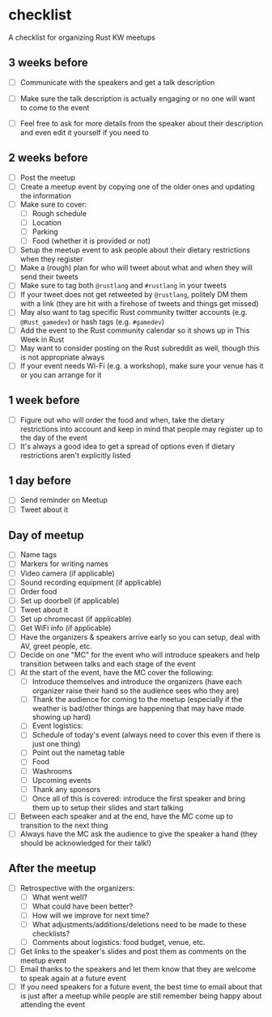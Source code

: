 # checklist
A checklist for organizing Rust KW meetups

## 3 weeks before

- [ ] Communicate with the speakers and get a talk description
- [ ] Make sure the talk description is actually engaging or no one will want to come to the event
- [ ] Feel free to ask for more details from the speaker about their description and even edit it yourself if you need to


## 2 weeks before

- [ ] Post the meetup
- [ ] Create a meetup event by copying one of the older ones and updating the information
- [ ] Make sure to cover:
   - [ ] Rough schedule
   - [ ] Location
   - [ ] Parking
   - [ ] Food (whether it is provided or not)
- [ ] Setup the meetup event to ask people about their dietary restrictions when they register
- [ ] Make a (rough) plan for who will tweet about what and when they will send their tweets
- [ ] Make sure to tag both `@rustlang` and `#rustlang` in your tweets
- [ ] If your tweet does not get retweeted by `@rustlang`, politely DM them with a link (they are hit with a firehose of tweets and things get missed)
- [ ] May also want to tag specific Rust community twitter accounts (e.g. `@Rust_gamedev`) or hash tags (e.g. `#gamedev`)
- [ ] Add the event to the Rust community calendar so it shows up in This Week in Rust
- [ ] May want to consider posting on the Rust subreddit as well, though this is not appropriate always
- [ ] If your event needs Wi-Fi (e.g. a workshop), make sure your venue has it or you can arrange for it

## 1 week before

- [ ] Figure out who will order the food and when, take the dietary restrictions into account and keep in mind that people may register up to the day of the event
- [ ] It's always a good idea to get a spread of options even if dietary restrictions aren't explicitly listed

## 1 day before

- [ ] Send reminder on Meetup
- [ ] Tweet about it

## Day of meetup

- [ ] Name tags
- [ ] Markers for writing names
- [ ] Video camera (if applicable)
- [ ] Sound recording equipment (if applicable)
- [ ] Order food
- [ ] Set up doorbell (if applicable)
- [ ] Tweet about it
- [ ] Set up chromecast (if applicable)
- [ ] Get WiFi info (if applicable)
- [ ] Have the organizers & speakers arrive early so you can setup, deal with AV, greet people, etc.
- [ ] Decide on one "MC" for the event who will introduce speakers and help transition between talks and each stage of the event
- [ ] At the start of the event, have the MC cover the following:
    - [ ] Introduce themselves and introduce the organizers (have each organizer raise their hand so the audience sees who they are)
    - [ ] Thank the audience for coming to the meetup (especially if the weather is bad/other things are happening that may have made showing up hard)
   - [ ] Event logistics:
   - [ ] Schedule of today's event (always need to cover this even if there is just one thing)
   - [ ] Point out the nametag table
   - [ ] Food
   - [ ] Washrooms
   - [ ] Upcoming events
   - [ ] Thank any sponsors
   - [ ] Once all of this is covered: introduce the first speaker and bring them up to setup their slides and start talking
- [ ] Between each speaker and at the end, have the MC come up to transition to the next thing
- [ ] Always have the MC ask the audience to give the speaker a hand (they should be acknowledged for their talk!)

## After the meetup

- [ ] Retrospective with the organizers:
    - [ ] What went well?
    - [ ] What could have been better?
    - [ ] How will we improve for next time?
    - [ ] What adjustments/additions/deletions need to be made to these checklists?
    - [ ] Comments about logistics: food budget, venue, etc.
- [ ] Get links to the speaker's slides and post them as comments on the meetup event
- [ ] Email thanks to the speakers and let them know that they are welcome to speak again at a future event
- [ ] If you need speakers for a future event, the best time to email about that is just after a meetup while people are still remember being happy about attending the event
